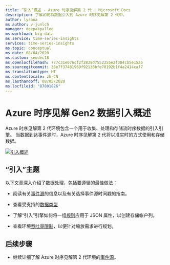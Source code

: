 ```yaml
---
title: “引入”概述 - Azure 时序见解第 2 代 | Microsoft Docs
description: 了解如何将数据引入到 Azure 时序见解第 2 代中。
author: lyrana
ms.author: v-junlch
manager: deepakpalled
ms.workload: big-data
ms.service: time-series-insights
services: time-series-insights
ms.topic: conceptual
ms.date: 08/04/2020
ms.custom: seodec18
ms.openlocfilehash: 777c31e076cf2f2838d7552355e2f384cb5e15a5
ms.sourcegitcommit: 36e7f37481969f92138bfe70192b1f4a2414caf7
ms.translationtype: HT
ms.contentlocale: zh-CN
ms.lasthandoff: 08/05/2020
ms.locfileid: "87801826"
---
```

# <a name="azure-time-series-insights-gen2-data-ingestion-overview"></a>Azure 时序见解 Gen2 数据引入概述

Azure 时序见解第 2 代环境包含一个用于收集、处理和存储流时序数据的引入引擎。 当数据到达事件源时，Azure 时序见解第 2 代将以准实时的方式使用和存储数据。

[![引入概述](./media/concepts-ingress-overview/ingress-overview.png)](./media/concepts-ingress-overview/ingress-overview.png#lightbox)

## <a name="ingestion-topics"></a>“引入”主题

以下文章深入介绍了数据处理，包括要遵循的最佳做法：

* 阅读有关[事件源](./concepts-streaming-ingestion-event-sources.md)的信息以及有关选择事件源时间戳的指南。

* 查看受支持的[数据类型](./concepts-supported-data-types.md)

* 了解“引入”引擎如何将一组[规则](./concepts-json-flattening-escaping-rules.md)应用于 JSON 属性，以创建存储帐户列。

* 查看环境[吞吐量限制](./concepts-streaming-ingress-throughput-limits.md)，以便针对缩放需求进行规划。

## <a name="next-steps"></a>后续步骤

* 继续详细了解 Azure 时序见解第 2 代环境的[事件源](./concepts-streaming-ingestion-event-sources.md)。 

